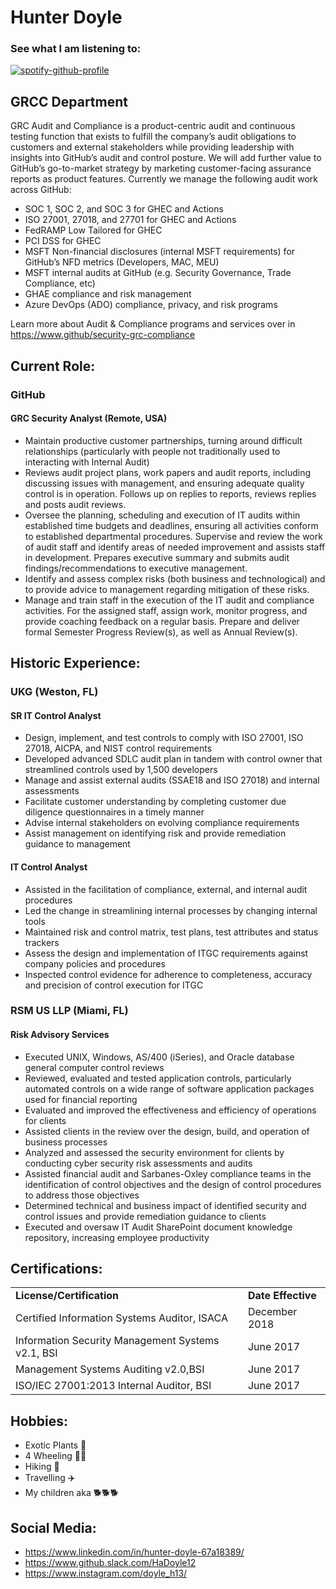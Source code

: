 # Hunter Doyle 

### See what I am listening to: 

[![spotify-github-profile](https://spotify-github-profile.vercel.app/api/view?uid=12133048755&cover_image=true&theme=novatorem&bar_color=53b14f&bar_color_cover=false)](https://github.com/kittinan/spotify-github-profile)

## GRCC Department

GRC Audit and Compliance is a product-centric audit and continuous testing function that exists to fulfill the company’s audit obligations to customers and external stakeholders while providing leadership with insights into GitHub’s audit and control posture. We will add further value to GitHub’s go-to-market strategy by marketing customer-facing assurance reports as product features. Currently we manage the following audit work across GitHub:

  - SOC 1, SOC 2, and SOC 3 for GHEC and Actions 
  - ISO 27001, 27018, and 27701 for GHEC and Actions
  - FedRAMP Low Tailored for GHEC
  - PCI DSS for GHEC
  - MSFT Non-financial disclosures (internal MSFT requirements) for GitHub’s NFD metrics (Developers, MAC, MEU)
  - MSFT internal audits at GitHub (e.g. Security Governance, Trade Compliance, etc)
  - GHAE compliance and risk management
  - Azure DevOps (ADO) compliance, privacy, and risk programs

Learn more about Audit & Compliance programs and services over in https://www.github/security-grc-compliance

## Current Role:

### GitHub 

#### GRC Security Analyst  (Remote, USA)
-	Maintain productive customer partnerships, turning around difficult relationships (particularly with people not traditionally used to interacting with Internal Audit)
- Reviews audit project plans, work papers and audit reports, including discussing issues with management, and ensuring adequate quality control is in operation. Follows up on replies to reports, reviews replies and posts audit reviews.
-	Oversee the planning, scheduling and execution of IT audits within established time budgets and deadlines, ensuring all activities conform to established departmental procedures. Supervise and review the work of audit staff and identify areas of needed improvement and assists staff in development. Prepares executive summary and submits audit findings/recommendations to executive management. 
- Identify and assess complex risks (both business and technological) and to provide advice to management regarding mitigation of these risks.
-	Manage and train staff in the execution of the IT audit and compliance activities. For the assigned staff, assign work, monitor progress, and provide coaching feedback on a regular basis. Prepare and deliver formal Semester Progress Review(s), as well as Annual Review(s). 


## Historic Experience: 

### UKG  (Weston, FL)

#### SR IT Control Analyst
  - Design, implement, and test controls to comply with ISO 27001, ISO 27018, AICPA, and NIST control requirements
  - Developed advanced SDLC audit plan in tandem with control owner that streamlined controls used by 1,500 developers
  - Manage and assist external audits (SSAE18 and ISO 27018) and internal assessments
  - Facilitate customer understanding by completing customer due diligence questionnaires in a timely manner
  - Advise internal stakeholders on evolving compliance requirements
  - Assist management on identifying risk and provide remediation guidance to management

#### IT Control Analyst
  - Assisted in the facilitation of compliance, external, and internal audit procedures
  - Led the change in streamlining internal processes by changing internal tools
  - Maintained risk and control matrix, test plans, test attributes and status trackers
  - Assess the design and implementation of ITGC requirements against company policies and procedures
  - Inspected control evidence for adherence to completeness, accuracy and precision of control execution for ITGC

### RSM US LLP	(Miami, FL)

#### Risk Advisory Services
  - Executed UNIX, Windows, AS/400 (iSeries), and Oracle database general computer control reviews
  - Reviewed, evaluated and tested application controls, particularly automated controls on a wide range of software application packages used for financial reporting
  - Evaluated and improved the effectiveness and efficiency of operations for clients
  - Assisted clients in the review over the design, build, and operation of business processes
  - Analyzed and assessed the security environment for clients by conducting cyber security risk assessments and audits
  - Assisted financial audit and Sarbanes-Oxley compliance teams in the identification of control objectives and the design of control procedures to address those objectives
  - Determined technical and business impact of identified security and control issues and provide remediation guidance to clients
  - Executed and oversaw IT Audit SharePoint document knowledge repository, increasing employee productivity

## Certifications: 

| | |
|---|---|
|**License/Certification**|**Date Effective**|
|Certified Information Systems Auditor, ISACA	|	December 2018 |
|Information Security Management Systems v2.1, BSI | June 2017 |
|Management Systems Auditing v2.0,BSI	| June 2017 |
|ISO/IEC 27001:2013 Internal Auditor, BSI	| June 2017 |

## Hobbies:

  - Exotic Plants 🌴
  - 4 Wheeling 🚴‍♂️
  - Hiking 🥾
  - Travelling ✈️
  - My children aka 🐕🐕🐕

## Social Media: 

- https://www.linkedin.com/in/hunter-doyle-67a18389/
- https://www.github.slack.com/HaDoyle12
- https://www.instagram.com/doyle_h13/


<!---
HaDoyle12/HaDoyle12 is a ✨ special ✨ repository because its `README.md` (this file) appears on your GitHub profile.
You can click the Preview link to take a look at your changes.
--->
